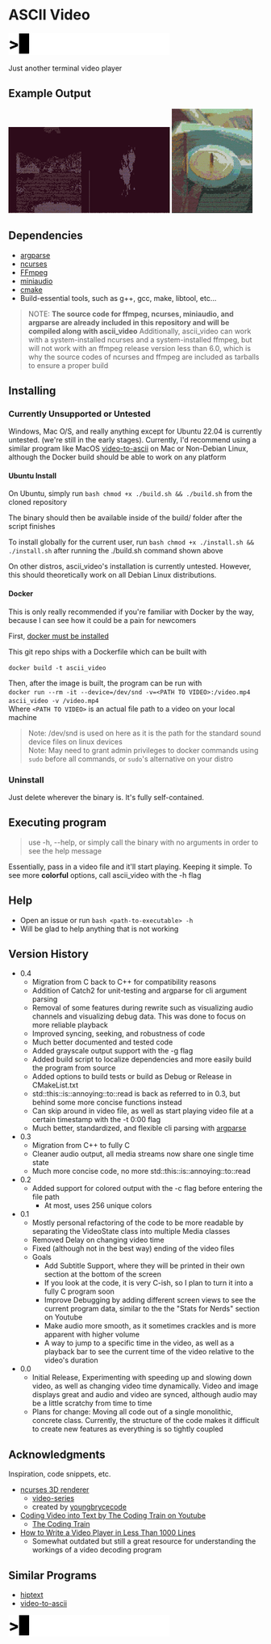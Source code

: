 
# ASCII Video

![gif](/assets/readme/ascii-320.gif)

Just another terminal video player

## Example Output

![example created in tmux](assets/readme/example-320.gif)
![example colored output](assets/readme/colored_music_record-160.gif)

## Dependencies

* [argparse](https://github.com/p-ranav/argparse)
* [ncurses](https://invisible-island.net/ncurses/)
* [FFmpeg](https://ffmpeg.org/)
* [miniaudio](https://miniaud.io/)
* [cmake](https://cmake.org/)
* Build-essential tools, such as g++, gcc, make, libtool, etc...

> NOTE: **The source code for ffmpeg, ncurses, miniaudio, and argparse are already included in this repository and will be compiled along with ascii_video**
> Additionally, ascii_video can work with a system-installed ncurses and a system-installed ffmpeg, but will not work with an ffmpeg release version less than 6.0, which
> is why the source codes of ncurses and ffmpeg are included as tarballs to ensure a proper build

## Installing

### Currently Unsupported or Untested

Windows, Mac O/S, and really anything except for Ubuntu 22.04 is currently untested. (we're still in the early stages).
Currently, I'd recommend using a similar program like MacOS [video-to-ascii](https://github.com/joelibaceta/video-to-ascii) on Mac or Non-Debian Linux, although the Docker build should be able to work on any platform

#### Ubuntu Install

On Ubuntu, simply run ```bash chmod +x ./build.sh && ./build.sh``` from the cloned repository

The binary should then be available inside of the build/ folder after the script finishes
  
To install globally for the current user, run ```bash chmod +x ./install.sh && ./install.sh``` after running the ./build.sh command shown above

On other distros, ascii_video's installation is currently untested. However, this should theoretically work on all Debian Linux distributions.

#### Docker

This is only really recommended if you're familiar with Docker by the way, because I can see how it could be a pain for newcomers

First, [docker must be installed](https://docs.docker.com/engine/install/)

This git repo ships with a Dockerfile which can be built with

``` docker build -t ascii_video ```  
  
Then, after the image is built, the program can be run with  
```docker run --rm -it --device=/dev/snd -v=<PATH TO VIDEO>:/video.mp4 ascii_video -v /video.mp4```  
Where ```<PATH TO VIDEO>``` is an actual file path to a video on your local machine

> Note: /dev/snd is used on here as it is the path for the standard sound device files on linux devices  
> Note: May need to grant admin privileges to docker commands using ```sudo``` before all commands, or ```sudo```'s alternative on your distro

### Uninstall

Just delete wherever the binary is. It's fully self-contained.

## Executing program

> use -h, --help, or simply call the binary with no arguments in order to see the help message

Essentially, pass in a video file and it'll start playing. Keeping it simple.
To see more **colorful** options, call ascii_video with the -h flag

## Help

* Open an issue or run ```bash <path-to-executable> -h```
* Will be glad to help anything that is not working

## Version History

* 0.4
  * Migration from C back to C++ for compatibility reasons
  * Addition of Catch2 for unit-testing and argparse for cli argument parsing
  * Removal of some features during rewrite such as visualizing audio channels and visualizing debug data. This was done to focus on more reliable playback
  * Improved syncing, seeking, and robustness of code
  * Much better documented and tested code
  * Added grayscale output support with the -g flag
  * Added build script to localize dependencies and more easily build the program from source
  * Added options to build tests or build as Debug or Release in CMakeList.txt
  * std::this::is::annoying::to::read is back as referred to in 0.3, but behind some more concise functions instead
  * Can skip around in video file, as well as start playing video file at a certain timestamp with the -t 0:00 flag
  * Much better, standardized, and flexible cli parsing with [argparse](https://github.com/p-ranav/argparse)
* 0.3
  * Migration from C++ to fully C
  * Cleaner audio output, all media streams now share one single time state
  * Much more concise code, no more std::this::is::annoying::to::read
* 0.2
  * Added support for colored output with the -c flag before entering the file path
    * At most, uses 256 unique colors
* 0.1
  * Mostly personal refactoring of the code to be more readable by separating the VideoState class into multiple Media classes
  * Removed Delay on changing video time
  * Fixed (although not in the best way) ending of the video files
  * Goals
    * Add Subtitle Support, where they will be printed in their own section at the bottom of the screen
    * If you look at the code, it is very C-ish, so I plan to turn it into a fully C program soon
    * Improve Debugging by adding different screen views to see the current program data, similar to the the "Stats for Nerds" section on Youtube
    * Make audio more smooth, as it sometimes crackles and is more apparent with higher volume
    * A way to jump to a specific time in the video, as well as a playback bar to see the current time of the video relative to the video's duration
* 0.0
  * Initial Release, Experimenting with speeding up and slowing down video, as well as changing video time dynamically. Video and image displays great and audio and video are synced, although audio may be a little scratchy from time to time
  * Plans for change: Moving all code out of a single monolithic, concrete class. Currently, the structure of the code makes it difficult to create new features as everything is so tightly coupled

## Acknowledgments

Inspiration, code snippets, etc.

* [ncurses 3D renderer](https://github.com/youngbrycecode/RenderEngine)
  * [video-series](https://www.youtube.com/playlist?list=PLg4mWef4l7Qzxs_Fa2DrgZeJKAbG3b7ue)
  * created by [youngbrycecode](https://github.com/youngbrycecode)
* [Coding Video into Text by The Coding Train on Youtube](https://www.youtube.com/watch?v=55iwMYv8tGI)
  * [The Coding Train](https://www.youtube.com/c/TheCodingTrain)
* [How to Write a Video Player in Less Than 1000 Lines](http://dranger.com/ffmpeg/)
  * Somewhat outdated but still a great resource for understanding the workings of a video decoding program

## Similar Programs

* [hiptext](https://github.com/jart/hiptext)
* [video-to-ascii](https://github.com/joelibaceta/video-to-ascii)

![gif](/assets/readme/ascii-320.gif)
